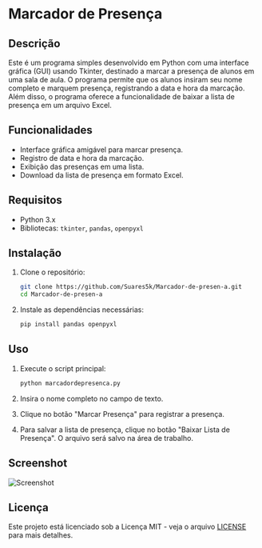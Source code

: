 # Marcador de Presença

## Descrição

Este é um programa simples desenvolvido em Python com uma interface gráfica (GUI) usando Tkinter, destinado a marcar a presença de alunos em uma sala de aula. O programa permite que os alunos insiram seu nome completo e marquem presença, registrando a data e hora da marcação. Além disso, o programa oferece a funcionalidade de baixar a lista de presença em um arquivo Excel.

## Funcionalidades

- Interface gráfica amigável para marcar presença.
- Registro de data e hora da marcação.
- Exibição das presenças em uma lista.
- Download da lista de presença em formato Excel.

## Requisitos

- Python 3.x
- Bibliotecas: `tkinter`, `pandas`, `openpyxl`

## Instalação

1. Clone o repositório:
    ```bash
    git clone https://github.com/Suares5k/Marcador-de-presen-a.git
    cd Marcador-de-presen-a
    ```

2. Instale as dependências necessárias:
    ```bash
    pip install pandas openpyxl
    ```

## Uso

1. Execute o script principal:
    ```bash
    python marcadordepresenca.py
    ```

2. Insira o nome completo no campo de texto.
3. Clique no botão "Marcar Presença" para registrar a presença.
4. Para salvar a lista de presença, clique no botão "Baixar Lista de Presença". O arquivo será salvo na área de trabalho.

## Screenshot

![Screenshot](https://github.com/Suares5k/Marcador-de-presen-a/blob/master/Screenshot_648.png)

## Licença

Este projeto está licenciado sob a Licença MIT - veja o arquivo [LICENSE](LICENSE) para mais detalhes.
